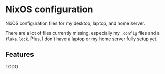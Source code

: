 # NixOS configuration

NixOS configuration files for my desktop, laptop, and home server.

There are a lot of files currently missing, especially my `.config` files and a `flake.lock`. Plus, I don't have a laptop or my home server fully setup yet.

## Features

TODO
